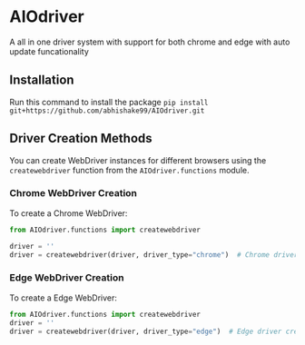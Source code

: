 # AIOdriver
A all in one driver system with support for both chrome and edge with auto update funcationality

## Installation

Run this command to install the package `pip install git+https://github.com/abhishake99/AIOdriver.git`

## Driver Creation Methods

You can create WebDriver instances for different browsers using the `createwebdriver` function from the `AIOdriver.functions` module.


### Chrome WebDriver Creation

To create a Chrome WebDriver:

```python
from AIOdriver.functions import createwebdriver

driver = ''
driver = createwebdriver(driver, driver_type="chrome")  # Chrome driver creation
```

### Edge WebDriver Creation
To create a Edge WebDriver:

```python
from AIOdriver.functions import createwebdriver
driver = ''
driver = createwebdriver(driver, driver_type="edge")  # Edge driver creation
```